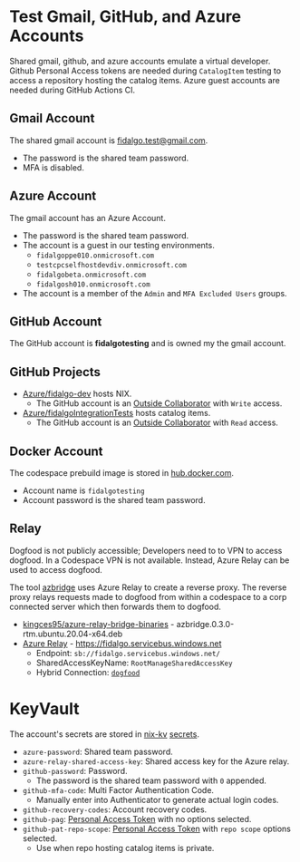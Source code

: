 # Test Gmail, GitHub, and Azure Accounts
Shared gmail, github, and azure accounts emulate a virtual developer. Github Personal Access tokens are needed during `CatalogItem` testing to access a repository hosting the catalog items. Azure guest accounts are needed during GitHub Actions CI.

## Gmail Account
The shared gmail account is fidalgo.test@gmail.com. 
- The password is the shared team password. 
- MFA is disabled.

## Azure Account
The gmail account has an Azure Account. 
- The password is the shared team password.
- The account is a guest in our testing environments.
   - `fidalgoppe010.onmicrosoft.com`
   - `testcpcselfhostdevdiv.onmicrosoft.com`
   - `fidalgobeta.onmicrosoft.com`
   - `fidalgosh010.onmicrosoft.com`
 - The account is a member of the `Admin` and `MFA Excluded Users` groups. 

## GitHub Account
The GitHub account is **fidalgotesting** and is owned my the gmail account. 

## GitHub Projects
- [Azure/fidalgo-dev](https://github.com/Azure/fidalgo-dev) hosts NIX. 
  - The GitHub account is an [Outside Collaborator](https://github.com/Azure/fidalgo-dev/settings/access?query=filter%3Aoutside_collaborators) with `Write` access.
- [Azure/fidalgoIntegrationTests](https://github.com/Azure/fidalgoIntegrationTests/settings/access?query=filter%3Aoutside_collaborators) hosts catalog items. 
  - The GitHub account is an [Outside Collaborator](https://github.com/Azure/fidalgoIntegrationTests/settings/access?query=filter%3Aoutside_collaborators) with `Read` access.

## Docker Account
The codespace prebuild image is stored in [hub.docker.com](https://hub.docker.com/). 
- Account name is `fidalgotesting`
- Account password is the shared team password.

## Relay
Dogfood is not publicly accessible; Developers need to to VPN to access dogfood. In a Codespace VPN is not available. Instead, Azure Relay can be used to access dogfood. 

The tool [azbridge](https://github.com/Azure/azure-relay-bridge) uses Azure Relay to create a reverse proxy. The reverse proxy relays requests made to dogfood from within a codespace to a corp connected server which then forwards them to dogfood.

- [kingces95/azure-relay-bridge-binaries](https://github.com/kingces95/azure-relay-bridge-binaries) - azbridge.0.3.0-rtm.ubuntu.20.04-x64.deb
- [Azure Relay](https://ms.portal.azure.com/#@microsoft.onmicrosoft.com/resource/subscriptions/3de261df-f2d8-4c00-a0ee-a0be30f1e48e/resourceGroups/dev/providers/Microsoft.Relay/namespaces/fidalgo/overview) - https://fidalgo.servicebus.windows.net
  - Endpoint: `sb://fidalgo.servicebus.windows.net/`
  - SharedAccessKeyName: `RootManageSharedAccessKey`
  - Hybrid Connection: [`dogfood`](https://ms.portal.azure.com/#@microsoft.onmicrosoft.com/resource/subscriptions/3de261df-f2d8-4c00-a0ee-a0be30f1e48e/resourceGroups/dev/providers/Microsoft.Relay/namespaces/fidalgo/HybridConnections/dogfood/overview)

# KeyVault
The account's secrets are stored in [nix-kv](https://ms.portal.azure.com/#@microsoft.onmicrosoft.com/resource/subscriptions/3de261df-f2d8-4c00-a0ee-a0be30f1e48e/resourceGroups/nix/providers/Microsoft.KeyVault/vaults/nix-kv/overview) [secrets](https://ms.portal.azure.com/#@microsoft.onmicrosoft.com/resource/subscriptions/3de261df-f2d8-4c00-a0ee-a0be30f1e48e/resourceGroups/nix/providers/Microsoft.KeyVault/vaults/nix-kv/secrets).
  - `azure-password`: Shared team password.
  - `azure-relay-shared-access-key`: Shared access key for the Azure relay.
  - `github-password`: Password.
    - The password is the shared team password with `0` appended. 
  - `github-mfa-code`: Multi Factor Authentication Code.
    - Manually enter into Authenticator to generate actual login codes.
  - `github-recovery-codes`: Account recovery codes.
  - `github-pag`: [Personal Access Token](https://github.com/settings/tokens) with no options selected.
  - `github-pat-repo-scope`: [Personal Access Token](https://github.com/settings/tokens) with `repo scope` options selected.
    - Use when repo hosting catalog items is private.